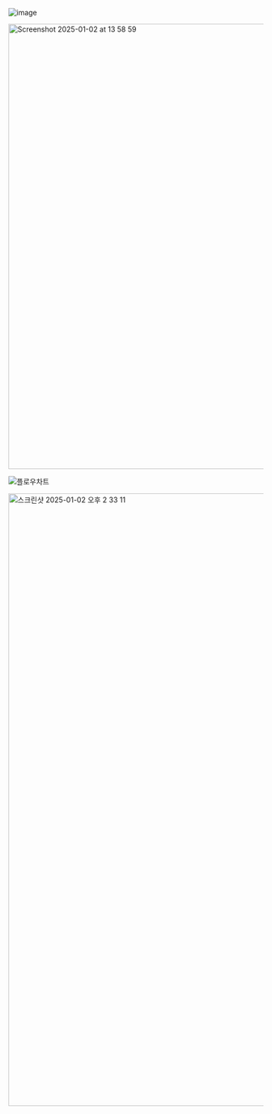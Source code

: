 ![image](https://github.com/user-attachments/assets/4a71f788-04e9-4dfd-bcf6-7639e67a2a52)

<img width="878" alt="Screenshot 2025-01-02 at 13 58 59" src="https://github.com/user-attachments/assets/a1fb454b-ac05-4436-9419-baaff5125828" />

![플로우차트](https://github.com/user-attachments/assets/968306b1-963b-4e2b-9acb-2fde0d899911)

<img width="1208" alt="스크린샷 2025-01-02 오후 2 33 11" src="https://github.com/user-attachments/assets/13b41d6a-7381-4b92-af94-3db72f9ff56c" />
